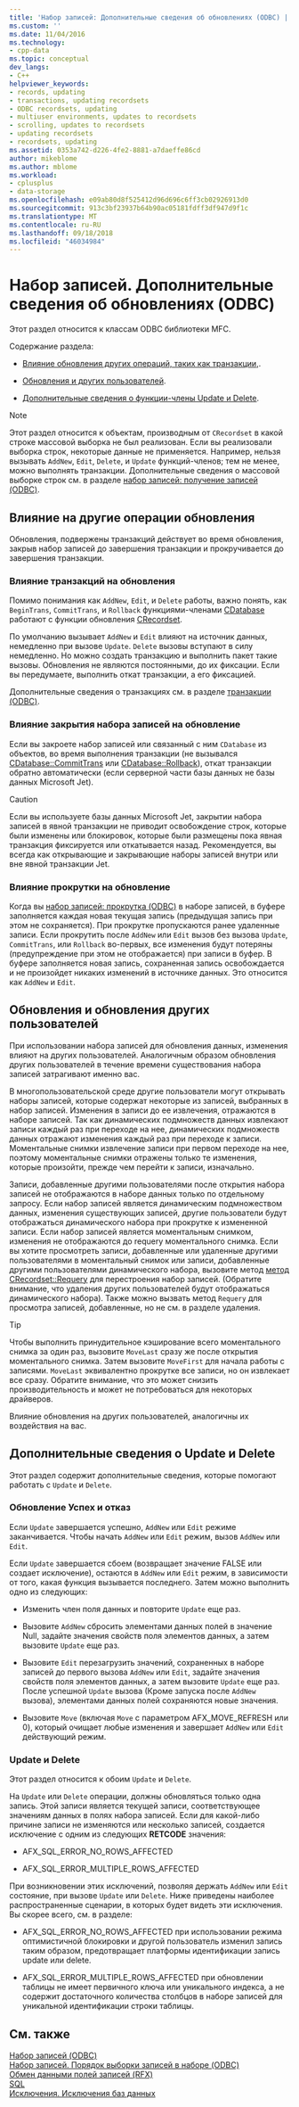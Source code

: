```yaml
---
title: 'Набор записей: Дополнительные сведения об обновлениях (ODBC) | Документация Майкрософт'
ms.custom: ''
ms.date: 11/04/2016
ms.technology:
- cpp-data
ms.topic: conceptual
dev_langs:
- C++
helpviewer_keywords:
- records, updating
- transactions, updating recordsets
- ODBC recordsets, updating
- multiuser environments, updates to recordsets
- scrolling, updates to recordsets
- updating recordsets
- recordsets, updating
ms.assetid: 0353a742-d226-4fe2-8881-a7daeffe86cd
author: mikeblome
ms.author: mblome
ms.workload:
- cplusplus
- data-storage
ms.openlocfilehash: e09ab80d8f525412d96d696c6ff3cb02926913d0
ms.sourcegitcommit: 913c3bf23937b64b90ac05181fdff3df947d9f1c
ms.translationtype: MT
ms.contentlocale: ru-RU
ms.lasthandoff: 09/18/2018
ms.locfileid: "46034984"
---
```

# <a name="recordset-more-about-updates-odbc"></a>Набор записей. Дополнительные сведения об обновлениях (ODBC)

Этот раздел относится к классам ODBC библиотеки MFC.  
  
Содержание раздела:  
  
- [Влияние обновления других операций, таких как транзакции,](#_core_how_transactions_affect_updates).  
  
- [Обновления и других пользователей](#_core_your_updates_and_the_updates_of_other_users).  
  
- [Дополнительные сведения о функции-члены Update и Delete](#_core_more_about_update_and_delete).  
  
> [!NOTE]
>  Этот раздел относится к объектам, производным от `CRecordset` в какой строке массовой выборка не был реализован. Если вы реализовали выборка строк, некоторые данные не применяется. Например, нельзя вызывать `AddNew`, `Edit`, `Delete`, и `Update` функций-членов; тем не менее, можно выполнять транзакции. Дополнительные сведения о массовой выборке строк см. в разделе [набор записей: получение записей (ODBC)](../../data/odbc/recordset-fetching-records-in-bulk-odbc.md).  
  
##  <a name="_core_how_other_operations_affect_updates"></a> Влияние на другие операции обновления  

Обновления, подвержены транзакций действует во время обновления, закрыв набор записей до завершения транзакции и прокручивается до завершения транзакции.  
  
###  <a name="_core_how_transactions_affect_updates"></a> Влияние транзакций на обновления  

Помимо понимания как `AddNew`, `Edit`, и `Delete` работы, важно понять, как `BeginTrans`, `CommitTrans`, и `Rollback` функциями-членами [CDatabase](../../mfc/reference/cdatabase-class.md) работают с функции обновления [CRecordset](../../mfc/reference/crecordset-class.md).  
  
По умолчанию вызывает `AddNew` и `Edit` влияют на источник данных, немедленно при вызове `Update`. `Delete` вызовы вступают в силу немедленно. Но можно создать транзакцию и выполнить пакет такие вызовы. Обновления не являются постоянными, до их фиксации. Если вы передумаете, выполнить откат транзакции, а его фиксацией.  
  
Дополнительные сведения о транзакциях см. в разделе [транзакции (ODBC)](../../data/odbc/transaction-odbc.md).  
  
###  <a name="_core_how_closing_the_recordset_affects_updates"></a> Влияние закрытия набора записей на обновление  

Если вы закроете набор записей или связанный с ним `CDatabase` из объектов, во время выполнения транзакции (не вызывался [CDatabase::CommitTrans](../../mfc/reference/cdatabase-class.md#committrans) или [CDatabase::Rollback](../../mfc/reference/cdatabase-class.md#rollback)), откат транзакции обратно автоматически (если серверной части базы данных не базы данных Microsoft Jet).  
  
> [!CAUTION]
>  Если вы используете базы данных Microsoft Jet, закрытии набора записей в явной транзакции не приводит освобождение строк, которые были изменены или блокировок, которые были размещены пока явная транзакция фиксируется или откатывается назад. Рекомендуется, вы всегда как открывающие и закрывающие наборы записей внутри или вне явной транзакции Jet.  
  
###  <a name="_core_how_scrolling_affects_updates"></a> Влияние прокрутки на обновление  

Когда вы [набор записей: прокрутка (ODBC)](../../data/odbc/recordset-scrolling-odbc.md) в наборе записей, в буфере заполняется каждая новая текущая запись (предыдущая запись при этом не сохраняется). При прокрутке пропускаются ранее удаленные записи. Если прокрутить после `AddNew` или `Edit` вызов без вызова `Update`, `CommitTrans`, или `Rollback` во-первых, все изменения будут потеряны (предупреждение при этом не отображается) при записи в буфер. В буфере заполняется новая запись, сохраненная запись освобождается и не произойдет никаких изменений в источнике данных. Это относится как `AddNew` и `Edit`.  
  
##  <a name="_core_your_updates_and_the_updates_of_other_users"></a> Обновления и обновления других пользователей  

При использовании набора записей для обновления данных, изменения влияют на других пользователей. Аналогичным образом обновления других пользователей в течение времени существования набора записей затрагивают именно вас.  
  
В многопользовательской среде другие пользователи могут открывать наборы записей, которые содержат некоторые из записей, выбранных в набор записей. Изменения в записи до ее извлечения, отражаются в наборе записей. Так как динамических подмножеств данных извлекают записи каждый раз при переходе на нее, динамических подмножеств данных отражают изменения каждый раз при переходе к записи. Моментальные снимки извлечение записи при первом переходе на нее, поэтому моментальные снимки отражены только те изменения, которые произойти, прежде чем перейти к записи, изначально.  
  
Записи, добавленные другими пользователями после открытия набора записей не отображаются в наборе данных только по отдельному запросу. Если набор записей является динамическим подмножеством данных, изменения существующих записей, другие пользователи будут отображаться динамического набора при прокрутке к измененной записи. Если набор записей является моментальным снимком, изменения не отображаются до requery моментального снимка. Если вы хотите просмотреть записи, добавленные или удаленные другими пользователями в моментальный снимок или записи, добавленные другими пользователями динамического набора, вызовите метод [метод CRecordset::Requery](../../mfc/reference/crecordset-class.md#requery) для перестроения набор записей. (Обратите внимание, что удаления других пользователей будут отображаться динамического набора). Также можно вызвать метод `Requery` для просмотра записей, добавленные, но не см. в разделе удаления.  
  
> [!TIP]
>  Чтобы выполнить принудительное кэширование всего моментального снимка за один раз, вызовите `MoveLast` сразу же после открытия моментального снимка. Затем вызовите `MoveFirst` для начала работы с записями. `MoveLast` эквивалентно прокрутке все записи, но он извлекает все сразу. Обратите внимание, что это может снизить производительность и может не потребоваться для некоторых драйверов.  
  
Влияние обновления на других пользователей, аналогичны их воздействия на вас.  
  
##  <a name="_core_more_about_update_and_delete"></a> Дополнительные сведения о Update и Delete  

Этот раздел содержит дополнительные сведения, которые помогают работать с `Update` и `Delete`.  
  
### <a name="update-success-and-failure"></a>Обновление Успех и отказ  

Если `Update` завершается успешно, `AddNew` или `Edit` режиме заканчивается. Чтобы начать `AddNew` или `Edit` режим, вызов `AddNew` или `Edit`.  
  
Если `Update` завершается сбоем (возвращает значение FALSE или создает исключение), остаются в `AddNew` или `Edit` режим, в зависимости от того, какая функция вызывается последнего. Затем можно выполнить одно из следующих:  
  
- Изменить член поля данных и повторите `Update` еще раз.  
  
- Вызовите `AddNew` сбросить элементами данных полей в значение Null, задайте значения свойств поля элементов данных, а затем вызовите `Update` еще раз.  
  
- Вызовите `Edit` перезагрузить значений, сохраненных в наборе записей до первого вызова `AddNew` или `Edit`, задайте значения свойств поля элементов данных, а затем вызовите `Update` еще раз. После успешной `Update` вызова (Кроме запуска после `AddNew` вызова), элементами данных полей сохраняются новые значения.  
  
- Вызовите `Move` (включая `Move` с параметром AFX_MOVE_REFRESH или 0), который очищает любые изменения и завершает `AddNew` или `Edit` действующий режим.  
  
### <a name="update-and-delete"></a>Update и Delete  

Этот раздел относится к обоим `Update` и `Delete`.  
  
На `Update` или `Delete` операции, должны обновляться только одна запись. Этой записи является текущей записи, соответствующее значениям данных в полях набора записей. Если для какой-либо причине записи не изменяются или несколько записей, создается исключение с одним из следующих **RETCODE** значения:  
  
- AFX_SQL_ERROR_NO_ROWS_AFFECTED  
  
- AFX_SQL_ERROR_MULTIPLE_ROWS_AFFECTED  
  
При возникновении этих исключений, позволяя держать `AddNew` или `Edit` состояние, при вызове `Update` или `Delete`. Ниже приведены наиболее распространенные сценарии, в которых будет видеть эти исключения. Вы скорее всего, см. в разделе:  
  
- AFX_SQL_ERROR_NO_ROWS_AFFECTED при использовании режима оптимистичной блокировки и другой пользователь изменил запись таким образом, предотвращает платформы идентификации запись update или delete.  
  
- AFX_SQL_ERROR_MULTIPLE_ROWS_AFFECTED при обновлении таблицы не имеет первичного ключа или уникального индекса, а не содержит достаточного количества столбцов в наборе записей для уникальной идентификации строки таблицы.  
  
## <a name="see-also"></a>См. также  

[Набор записей (ODBC)](../../data/odbc/recordset-odbc.md)<br/>
[Набор записей. Порядок выборки записей в наборе (ODBC)](../../data/odbc/recordset-how-recordsets-select-records-odbc.md)<br/>
[Обмен данными полей записей (RFX)](../../data/odbc/record-field-exchange-rfx.md)<br/>
[SQL](../../data/odbc/sql.md)<br/>
[Исключения. Исключения баз данных](../../mfc/exceptions-database-exceptions.md)